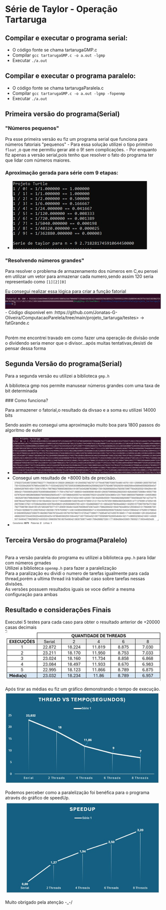 # Série de Taylor - Operação Tartaruga


## Compilar e executar o programa serial:
- O código fonte se chama tartarugaGMP.c 
- Compilar <code>gcc tartarugaGMP.c -o a.out -lgmp </code>
- Executar <code>./a.out </code>

## Compilar e executar o programa paralelo:
- O código fonte se chama tartarugaParalela.c 
- Compilar <code>gcc tartarugaGMP.c -o a.out -lgmp -fopenmp </code>
- Executar <code>./a.out </code>
## Primeira versão do programa(Serial)

### "Números pequenos"
<p>Pra esse primeira versão eu fiz um programa serial que funciona para números fatoriais "pequenos"
- Para essa solução utilizei o tipo primitvo  <code>float</code> ,o que me permitiu gerar até o 9! sem complicações.
- Por enquanto fiz apenas a versão serial,pois tenho que resolver o fato do programa ter que lidar com números maiores.

### Aproximação gerada para série com 9 etapas:
- <img src ="https://github.com/Jonatas-G-Oliveira/ComputacaoParelela/blob/main/projeto_tartaruga/imagens/1_versaoTurtle.jpg" alt="primeira Versão do projeto">

### "Resolvendo números grandes"
<p>Para resolver o problema de armazenamento dos números em C,eu pensei em utilizar um vetor para armazenar cada numero,sendo assim 120 seria representado como <code>[1][2][0]</code>
<p>Eu consegui realizar essa lógica para criar a função fatorial
   <img src ="https://github.com/Jonatas-G-Oliveira/ComputacaoParelela/blob/main/projeto_tartaruga/imagens/Fatorial.png">
   - Código disponível em :https://github.com/Jonatas-G-Oliveira/ComputacaoParelela/tree/main/projeto_tartaruga/testes> -> fatGrande.c 
</p>
<p><br>Porém me encontrei travado em como fazer uma operação de divisão onde o dividendo seria menor que o divisor...após muitas tentativas,desisti de pensar dessa forma<P>

## Segunda Versão do programa(Serial)
<p>Para a segunda versão eu utilizei a biblioteca <code>gmp.h</code></p>
<p>A biblioteca gmp nos permite manusear números grandes com uma taxa de bit determinada</p>
### Como funciona?
<p>Para armazener o fatorial,o resultado da divsao e a soma eu utilizei 14000 bits</p>
<p>Sendo assim eu consegui uma aproximação muito boa para 1800 passos do algoritmo de euler</p>

- <img src ="https://github.com/Jonatas-G-Oliveira/ComputacaoParelela/blob/main/projeto_tartaruga/imagens/Euler.png">
- Consegui um resultado de +8000 bits de precisão.
- <img src ="https://github.com/Jonatas-G-Oliveira/ComputacaoParelela/blob/main/projeto_tartaruga/imagens/Resultado.png">
## Terceira Versão do programa(Paralelo)
<br> Para a versão paralela do programa eu utilizei a biblioteca <code>gmp.h</code> para lidar com números grnades 
<br> Utilizei a biblioteca <code>openmp.h</code> para fazer a paralelização
<br> Para a paralização eu dividi o numero de tarefas igualmente para cada thread,porém a ultima thread irá trabalhar caso sobre tarefas nessas divisões.
<br> As versões possuem resultados iguais se voce definir a mesma configuração para ambas

## Resultado e considerações Finais
<p>
    Executei 5 testes para cada caso para obter o resultado anterior de +20000 casas decimais
   <img src ="https://github.com/Jonatas-G-Oliveira/ComputacaoParelela/blob/main/projeto_tartaruga/imagens/Tabela_Execu%C3%A7%C3%B5es.jpg"><br>
</p>
<p>
   Após tirar as médias eu fiz um gráfico demonstrando o tempo de execução.
   <img src ="https://github.com/Jonatas-G-Oliveira/ComputacaoParelela/blob/main/projeto_tartaruga/imagens/Thread_Tempo.jpg"><br>
</p>
   Podemos perceber como a paralelização foi benéfica para o programa através do gráfico de speedUp.
   <img src ="https://github.com/Jonatas-G-Oliveira/ComputacaoParelela/blob/main/projeto_tartaruga/imagens/SpeedUp.jpg"><br>
</p>

<p>
   Muito obrigado pela atenção -_-/
</p>
